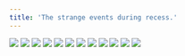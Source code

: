```yaml
---
title: 'The strange events during recess.'
---
```


![](pg228.jpg)
![](pg229.jpg)
![](pg230.jpg)
![](pg231.jpg)
![](pg232.jpg)
![](pg233.jpg)
![](pg234.jpg)
![](pg235.jpg)
![](pg236.jpg)
![](pg237.jpg)
![](pg238.jpg)
![](pg239.jpg)